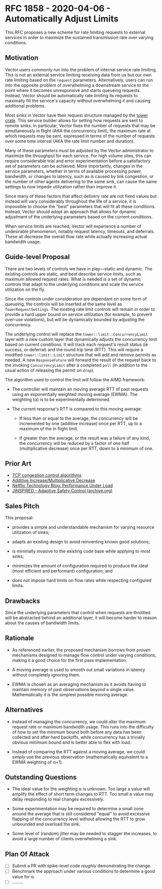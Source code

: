 # RFC 1858 - 2020-04-06 - Automatically Adjust Limits

This RFC proposes a new scheme for rate limiting requests to external
services in order to maximize the sustained transmission rate over
varying conditions.

## Motivation

Vector users commonly run into the problem of internal service rate
limiting. This is not an external service limiting receiving data from
us but our own rate limiting based on the `request`
parameters. Alternatively, users can run into the opposite problem of
overwhelming a downstream service to the point where it becomes
unresponsive and starts queueing requests. Instead, Vector should be
automatically rate limiting its requests to maximally fill the service's
capacity without overwhelming it and causing additional problems.

Most sinks in Vector have their request structure managed by the [tower
crate](https://github.com/tower-rs/tower).  This service builder allows
for setting how requests are sent to remote sinks. In particular, Vector
fixes the number of requests that may be simultaneously in flight (AKA
the concurrency limit), the maximum rate at which requests may be sent,
expressed in terms of the number of requests over some time interval
(AKA the rate limit number and duration).

Many of these parameters _must_ be adjusted by the Vector administrator
to maximize the throughput for each service. For high volume sites, this
can require considerable trial and error experimentation before a
satisfactory set of parameters can be achieved. More importantly,
changes in the service parameters, whether in terms of available
processing power, bandwidth, or changes to latency, such as is caused by
link congestion, or the number of other agents delivering to the same
sink, can cause the same settings to now impede utilization rather than
improve it.

Since many of these factors that affect delivery rate are not fixed
values but instead will vary considerably throughout the life of a
service, it is impossible to choose the "best" parameters that will fit
all these conditions. Instead, Vector should adopt an approach that
allows for dynamic adjustment of the underlying parameters based on the
current conditions.

When service limits are reached, Vector will experience a number of
undesirable phenomenon, notably request latency, timeouts, and
deferrals. These all decrease the overall flow rate while actually
increasing actual bandwidth usage.

## Guide-level Proposal

There are two levels of controls we have in play—static and dynamic. The
existing controls are static, and best describe service limits, such as
maximum allowed request rates. What is needed is a set of dynamic
controls that adapt to the underlying conditions and scale the service
utilization on the fly.

Since the controls under consideration are dependant on some form of
queueing, the controls will be inserted at the same level as
`TowerRequestSettings`. The existing rate limit controls will remain in
order to provide a hard upper bound on service utilization (for example,
to prevent over-use violations), but will be dynamically bounded by
adjusting the concurrency.

The underlying control will replace the `tower::limit::ConcurrencyLimit`
layer with a new custom layer that dynamically adjusts the concurrency
limit based on current conditions. It will track each request's result
status (ie success, or deferral) and the round trip time (RTT). This
will require a modified `tower::limit::Limit` structure that will add
and remove permits as needed. A new `ResponseFuture` will forward the
result of the request back to the invoking `ConcurrencyLimit` after a
completed `poll` (in addition to the usual action of releasing the
permit on `drop`).

The algorithm used to control the limit will follow the AIMD framework:

* The controller will maintain an moving average RTT of past requests
  using an exponentially weighted moving average (EWMA). The weighting
  (α) is to be experimentally determined.

* The current response's RTT is compared to this moving average:

  * If less than or equal to the average, the concurrency will be
    incremented by one (additive increase) once per RTT, up to a maximum
    of the in flight limit.

  * If greater than the average, or the result was a failure of any
    kind, the concurrency will be reduced by a factor of one half
    (multiplicative decrease) once per RTT, down to a minimum of one.

## Prior Art

* [TCP congestion control algorithms](https://en.wikipedia.org/wiki/TCP_congestion_control)
* [Additive Increase/Multiplicative Decrease](https://en.wikipedia.org/wiki/Additive_increase/multiplicative_decrease)
* [Netflix Technology Blog: Performance Under Load](https://medium.com/@NetflixTechBlog/performance-under-load-3e6fa9a60581)
* [JINSPIRED - Adaptive Safety Control (archive.org)](https://web.archive.org/web/20130105023839/http://www.jinspired.com/site/jxinsight-opencore-6-4-ea-11-released-adaptive-safety-control)

## Sales Pitch

This proposal:

* provides a simple and understandable mechanism for varying resource
  utilization of sinks;

* adapts an existing design to avoid reinventing known good solutions;

* is minimally invasive to the existing code base while applying to most
  sinks;

* minimizes the amount of configuration required to produce the ideal
  (most efficient and performant) configuration; and

* does not impose hard limits on flow rates while respecting configured
  limits.

## Drawbacks

Since the underlying parameters that control when requests are throttled
will be abstracted behind an additional layer, it will become harder to
reason about the causes of bandwidth limits.

## Rationale

* As referenced earlier, the proposed mechanism borrows from _proven_
  mechanisms designed to manage flow control under varying conditions,
  making it a good choice for the first pass implementation.

* A moving average is used to smooth out small variations in latency
  without completely ignoring them.

* EWMA is chosen as an averaging mechanism as it avoids having to
  maintain memory of past observations beyond a single
  value. Mathematically it is the simplest possible moving average.

## Alternatives

* Instead of managing the concurrency, we could alter the maximum
  request rate or maximum bandwidth usage. This runs into the difficulty
  of how to set the minimum bound both before any data has been
  collected and after hard backoffs, while concurrency has a trivially
  obvious minimum bound and is better able to flex with load.

* Instead of comparing the RTT against a moving average, we could simply
  use the previous observation (mathematically equivalent to a EWMA
  weighting of α=1).

## Outstanding Questions

* The ideal value for the weighting α is unknown. Too large a value will
  amplify the effect of short term changes to RTT. Too small a value may
  delay responding to real changes excessively.

* Some experimentation may be required to determine a small zone around
  the average that is still considered "equal" to avoid excessive
  flapping of the concurrency level without allowing the RTT to grow
  unbounded and overload the sink.

* Some level of (random) jitter may be needed to stagger the increases,
  to avoid a large number of clients overwhelming a sink.

## Plan Of Attack

* [ ] Submit a PR with spike-level code _roughly_ demonstrating the change.
* [ ] Benchmark the approach under various conditions to determine a good
      value for α.
* [ ] ………
